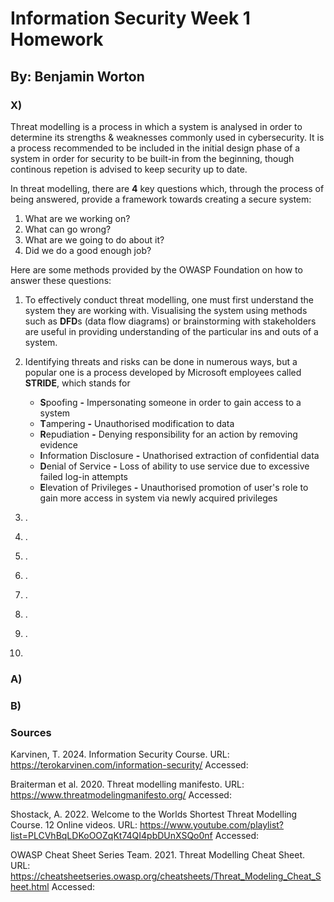 # Information Security Week 1 Homework
## By: Benjamin Worton

### X)

Threat modelling is a process in which a system is analysed in order to determine its strengths & weaknesses commonly used in cybersecurity. It is a process recommended to be included in the initial design phase of a system in order for security to be built-in from the beginning, though continous repetion is advised to 
keep security up to date.

In threat modelling, there are **4** key questions which, through the process of being answered, provide a framework towards creating a secure system:
  1. What are we working on?
  2. What can go wrong?
  3. What are we going to do about it?
  4. Did we do a good enough job?

Here are some methods provided by the OWASP Foundation on how to answer these questions:

1. To effectively conduct threat modelling, one must first understand the system they are working with. Visualising the system using methods such as
   **DFD**s (data flow diagrams) or brainstorming with stakeholders are useful in providing understanding of the particular ins and outs of a system.
   
2. Identifying threats and risks can be done in numerous ways, but a popular one is a process developed by Microsoft employees called **STRIDE**, which stands for
   * **S**poofing **-** Impersonating someone in order to gain access to a system
   * **T**ampering **-** Unauthorised modification to data
   * **R**epudiation **-** Denying responsibility for an action by removing evidence
   * **I**nformation Disclosure **-** Unathorised extraction of confidential data
   * **D**enial of Service **-** Loss of ability to use service due to excessive failed log-in attempts
   * **E**levation of Privileges **-** Unauthorised promotion of user's role to gain more access in system via newly acquired privileges


   
5. .
6. .
7. .
8. .
9. .
10. .
11. .
12. 


### A)



### B)



### Sources

Karvinen, T. 2024. Information Security Course. URL: https://terokarvinen.com/information-security/ Accessed:

Braiterman et al. 2020. Threat modelling manifesto. URL: https://www.threatmodelingmanifesto.org/ Accessed:

Shostack, A. 2022. Welcome to the Worlds Shortest Threat Modelling Course. 12 Online videos. URL: https://www.youtube.com/playlist?list=PLCVhBqLDKoOOZqKt74QI4pbDUnXSQo0nf Accessed: 

OWASP Cheat Sheet Series Team. 2021. Threat Modelling Cheat Sheet. URL: https://cheatsheetseries.owasp.org/cheatsheets/Threat_Modeling_Cheat_Sheet.html Accessed: 


